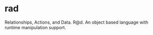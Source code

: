 rad
===

Relationships, Actions, and Data.  R@d.  An object based language with runtime manipulation support.